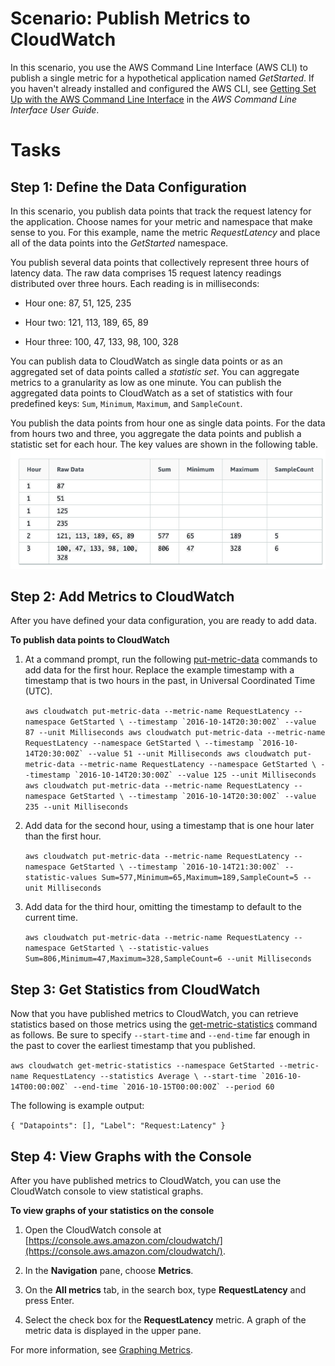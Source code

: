 
# Scenario: Publish Metrics to CloudWatch

In this scenario, you use the AWS Command Line Interface (AWS CLI) to publish a single metric for a hypothetical application named  _GetStarted_. If you haven't already installed and configured the AWS CLI, see  [Getting Set Up with the AWS Command Line Interface](https://docs.aws.amazon.com/cli/latest/userguide/cli-chap-getting-set-up.html)  in the  _AWS Command Line Interface User Guide_.

# Tasks

## Step 1: Define the Data Configuration

In this scenario, you publish data points that track the request latency for the application. Choose names for your metric and namespace that make sense to you. For this example, name the metric  _RequestLatency_  and place all of the data points into the  _GetStarted_  namespace.

You publish several data points that collectively represent three hours of latency data. The raw data comprises 15 request latency readings distributed over three hours. Each reading is in milliseconds:

-   Hour one: 87, 51, 125, 235

-   Hour two: 121, 113, 189, 65, 89

-   Hour three: 100, 47, 133, 98, 100, 328


You can publish data to CloudWatch as single data points or as an aggregated set of data points called a  _statistic set_. You can aggregate metrics to a granularity as low as one minute. You can publish the aggregated data points to CloudWatch as a set of statistics with four predefined keys:  `Sum`,  `Minimum`,  `Maximum`, and  `SampleCount`.

You publish the data points from hour one as single data points. For the data from hours two and three, you aggregate the data points and publish a statistic set for each hour. The key values are shown in the following table.
![Alt text](../images/metrics.png?raw=true)

## Step 2: Add Metrics to CloudWatch

After you have defined your data configuration, you are ready to add data.

**To publish data points to CloudWatch**

1.  At a command prompt, run the following  [put-metric-data](https://docs.aws.amazon.com/cli/latest/reference/cloudwatch/put-metric-data.html)  commands to add data for the first hour. Replace the example timestamp with a timestamp that is two hours in the past, in Universal Coordinated Time (UTC).

    ``aws cloudwatch put-metric-data --metric-name RequestLatency --namespace GetStarted \
    --timestamp `2016-10-14T20:30:00Z` --value 87 --unit Milliseconds
    aws cloudwatch put-metric-data --metric-name RequestLatency --namespace GetStarted \
    --timestamp `2016-10-14T20:30:00Z` --value 51 --unit Milliseconds
    aws cloudwatch put-metric-data --metric-name RequestLatency --namespace GetStarted \
    --timestamp `2016-10-14T20:30:00Z` --value 125 --unit Milliseconds
    aws cloudwatch put-metric-data --metric-name RequestLatency --namespace GetStarted \
    --timestamp `2016-10-14T20:30:00Z` --value 235 --unit Milliseconds``

2.  Add data for the second hour, using a timestamp that is one hour later than the first hour.

    ``aws cloudwatch put-metric-data --metric-name RequestLatency --namespace GetStarted \
    --timestamp `2016-10-14T21:30:00Z` --statistic-values Sum=577,Minimum=65,Maximum=189,SampleCount=5 --unit Milliseconds``

3.  Add data for the third hour, omitting the timestamp to default to the current time.

    `aws cloudwatch put-metric-data --metric-name RequestLatency --namespace GetStarted \
    --statistic-values Sum=806,Minimum=47,Maximum=328,SampleCount=6 --unit Milliseconds`


## Step 3: Get Statistics from CloudWatch

Now that you have published metrics to CloudWatch, you can retrieve statistics based on those metrics using the  [get-metric-statistics](https://docs.aws.amazon.com/cli/latest/reference/cloudwatch/get-metric-statistics.html)  command as follows. Be sure to specify  `--start-time`  and  `--end-time`  far enough in the past to cover the earliest timestamp that you published.

``aws cloudwatch get-metric-statistics --namespace GetStarted --metric-name RequestLatency --statistics Average \
--start-time `2016-10-14T00:00:00Z` --end-time `2016-10-15T00:00:00Z` --period 60``

The following is example output:

`{
	"Datapoints": [],
	"Label": "Request:Latency"
}`

## Step 4: View Graphs with the Console

After you have published metrics to CloudWatch, you can use the CloudWatch console to view statistical graphs.

**To view graphs of your statistics on the console**

1.  Open the CloudWatch console at  [https://console.aws.amazon.com/cloudwatch/](https://console.aws.amazon.com/cloudwatch/).

2.  In the  **Navigation**  pane, choose  **Metrics**.

3.  On the  **All metrics**  tab, in the search box, type  **RequestLatency**  and press Enter.

4.  Select the check box for the  **RequestLatency**  metric. A graph of the metric data is displayed in the upper pane.


For more information, see  [Graphing Metrics](https://docs.aws.amazon.com/AmazonCloudWatch/latest/monitoring/graph_metrics.html).
